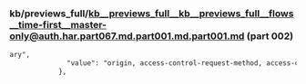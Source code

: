 ### kb/previews_full/kb__previews_full__kb__previews_full__flows__time-first__master-only@auth.har.part067.md.part001.md.part001.md (part 002)

```md
ary",
              "value": "origin, access-control-request-method, access-control-request-headers"
            },
    
```

```
